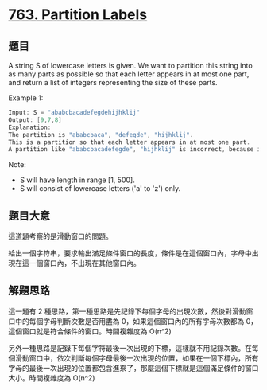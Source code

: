 # [763. Partition Labels](https://leetcode.com/problems/partition-labels/)

## 題目

A string S of lowercase letters is given. We want to partition this string into as many parts as possible so that each letter appears in at most one part, and return a list of integers representing the size of these parts.



Example 1:


```c
Input: S = "ababcbacadefegdehijhklij"
Output: [9,7,8]
Explanation:
The partition is "ababcbaca", "defegde", "hijhklij".
This is a partition so that each letter appears in at most one part.
A partition like "ababcbacadefegde", "hijhklij" is incorrect, because it splits S into less parts.
```

Note:

- S will have length in range [1, 500].
- S will consist of lowercase letters ('a' to 'z') only.


## 題目大意

這道題考察的是滑動窗口的問題。

給出一個字符串，要求輸出滿足條件窗口的長度，條件是在這個窗口內，字母中出現在這一個窗口內，不出現在其他窗口內。

## 解題思路

這一題有 2 種思路，第一種思路是先記錄下每個字母的出現次數，然後對滑動窗口中的每個字母判斷次數是否用盡為 0，如果這個窗口內的所有字母次數都為 0，這個窗口就是符合條件的窗口。時間複雜度為 O(n^2)

另外一種思路是記錄下每個字符最後一次出現的下標，這樣就不用記錄次數。在每個滑動窗口中，依次判斷每個字母最後一次出現的位置，如果在一個下標內，所有字母的最後一次出現的位置都包含進來了，那麼這個下標就是這個滿足條件的窗口大小。時間複雜度為 O(n^2)
